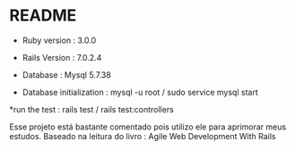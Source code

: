 # README
* Ruby version : 3.0.0
* Rails Version : 7.0.2.4
* Database : Mysql 5.7.38

* Database initialization : mysql -u root / sudo service mysql start

*run the test : rails test / rails test:controllers

Esse projeto está bastante comentado pois utilizo ele para aprimorar meus estudos.
Baseado na leitura do livro : Agile Web Development With Rails




